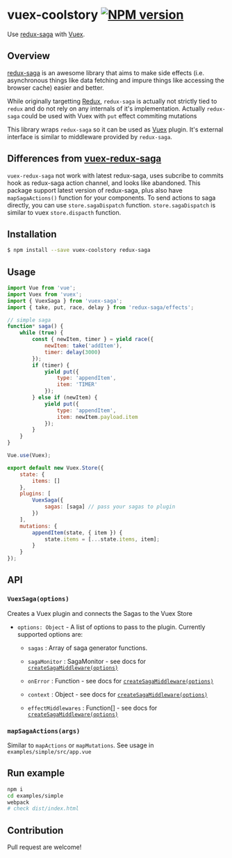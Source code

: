 # vuex-coolstory [![NPM version](https://img.shields.io/npm/v/vuex-coolstory.svg?style=flat-square)](https://www.npmjs.com/package/vuex-coolstory)

Use [redux-saga](https://github.com/redux-saga/redux-saga) with [Vuex](https://vuex.vuejs.org).

## Overview
[redux-saga](https://github.com/redux-saga/redux-saga) is an awesome library that aims to make side effects (i.e. asynchronous things like data fetching and impure things like accessing the browser cache) easier and better.

While originally targetting [Redux](https://github.com/reactjs/redux), `redux-saga` is actually not strictly tied to `redux` and do not rely on any internals of it's implementation. Actually `redux-saga` could be used with Vuex with `put` effect commiting mutations

This library wraps `redux-saga` so it can be used as [Vuex](https://vuex.vuejs.org/) plugin. It's external interface is similar to middleware provided by `redux-saga`.

## Differences from [vuex-redux-saga](https://github.com/xanf/vuex-redux-saga)  

`vuex-redux-saga` not work with latest redux-saga, uses subcribe to commits hook as redux-saga action channel, and looks like abandoned. 
This package support latest version of redux-saga, plus also have `mapSagaActions()` function for your components. To send actions to saga directly, you can use `store.sagaDispatch` function. `store.sagaDispatch` is similar to vuex `store.dispacth` function.
  

## Installation

```bash
$ npm install --save vuex-coolstory redux-saga
```

## Usage

```js
import Vue from 'vue';
import Vuex from 'vuex';
import { VuexSaga } from 'vuex-saga';
import { take, put, race, delay } from 'redux-saga/effects';

// simple saga
function* saga() {
    while (true) {
        const { newItem, timer } = yield race({
            newItem: take('addItem'),
            timer: delay(3000)
        });
        if (timer) {
            yield put({
                type: 'appendItem',
                item: 'TIMER'
            });
        } else if (newItem) {
            yield put({
                type: 'appendItem',
                item: newItem.payload.item
            });
        }
    }
}

Vue.use(Vuex);

export default new Vuex.Store({
    state: {
        items: []
    },
    plugins: [
        VuexSaga({
            sagas: [saga] // pass your sagas to plugin
        })
    ],
    mutations: {
        appendItem(state, { item }) {
            state.items = [...state.items, item];
        }
    }
});
```

## API
### `VuexSaga(options)`

Creates a Vuex plugin and connects the Sagas to the Vuex Store

- `options: Object` - A list of options to pass to the plugin. Currently supported options are:

  - `sagas` : Array of saga generator functions.
  
  - `sagaMonitor` : SagaMonitor - see docs for [`createSagaMiddleware(options)`](https://redux-saga.js.org/docs/api/)

  - `onError` : Function - see docs for [`createSagaMiddleware(options)`](https://redux-saga.js.org/docs/api/)

  - `context` : Object - see docs for [`createSagaMiddleware(options)`](https://redux-saga.js.org/docs/api/)

  - `effectMiddlewares` : Function[] - see docs for [`createSagaMiddleware(options)`](https://redux-saga.js.org/docs/api/)


### `mapSagaActions(args)`

Similar to `mapActions` or `mapMutations`.
See usage in `examples/simple/src/app.vue`


## Run example

```sh
npm i
cd examples/simple
webpack
# check dist/index.html 
```

## Contribution

Pull request are welcome!
